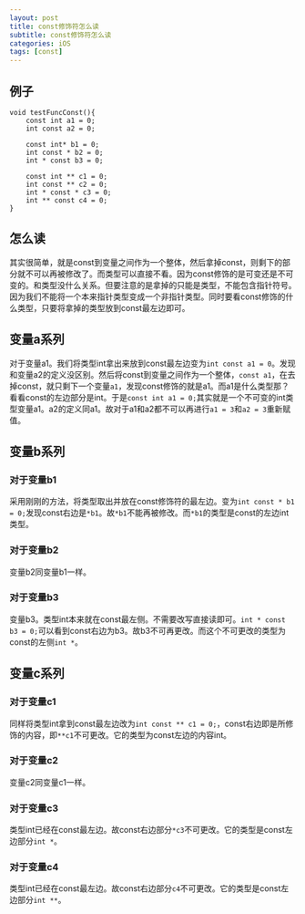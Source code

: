```yaml
---
layout: post
title: const修饰符怎么读
subtitle: const修饰符怎么读
categories: iOS
tags: [const]
---
```

## 例子
```
void testFuncConst(){
    const int a1 = 0;
    int const a2 = 0;
    
    const int* b1 = 0;
    int const * b2 = 0;
    int * const b3 = 0;
    
    const int ** c1 = 0;
    int const ** c2 = 0;
    int * const * c3 = 0;
    int ** const c4 = 0;
}
```

## 怎么读
其实很简单，就是const到变量之间作为一个整体，然后拿掉const，则剩下的部分就不可以再被修改了。而类型可以直接不看。因为const修饰的是可变还是不可变的。和类型没什么关系。但要注意的是拿掉的只能是类型，不能包含指针符号。因为我们不能将一个本来指针类型变成一个非指针类型。同时要看const修饰的什么类型，只要将拿掉的类型放到const最左边即可。

## 变量a系列
对于变量a1。我们将类型int拿出来放到const最左边变为`int const a1 = 0`。发现和变量a2的定义没区别。然后将const到变量之间作为一个整体，`const a1`，在去掉const，就只剩下一个变量`a1`，发现const修饰的就是a1。而a1是什么类型那？看看const的左边部分是int。于是`const int a1 = 0;`其实就是一个不可变的int类型变量a1。a2的定义同a1。故对于a1和a2都不可以再进行`a1 = 3`和`a2 = 3`重新赋值。

## 变量b系列

### 对于变量b1
采用刚刚的方法，将类型取出并放在const修饰符的最左边。变为`int const * b1 = 0;`发现const右边是`*b1`。故`*b1`不能再被修改。而`*b1`的类型是const的左边int类型。

### 对于变量b2
变量b2同变量b1一样。

### 对于变量b3
变量b3。类型int本来就在const最左侧。不需要改写直接读即可。`int * const b3 = 0;`可以看到const右边为b3。故b3不可再更改。而这个不可更改的类型为const的左侧`int *`。

## 变量c系列

### 对于变量c1
同样将类型int拿到const最左边改为`int const ** c1 = 0;`，const右边即是所修饰的内容，即`**c1`不可更改。它的类型为const左边的内容int。

### 对于变量c2
变量c2同变量c1一样。

### 对于变量c3
类型int已经在const最左边。故const右边部分`*c3`不可更改。它的类型是const左边部分`int *`。

### 对于变量c4
类型int已经在const最左边。故const右边部分`c4`不可更改。它的类型是const左边部分`int **`。
